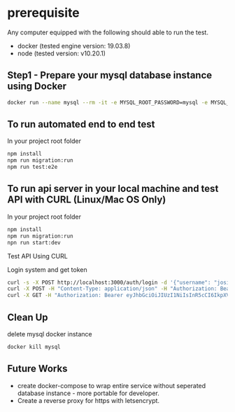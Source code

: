 # prerequisite

Any computer equipped with the following should able to run the test.

- docker (tested engine version: 19.03.8)
- node (tested version: v10.20.1)

## Step1 - Prepare your mysql database instance using Docker

```bash
docker run --name mysql --rm -it -e MYSQL_ROOT_PASSWORD=mysql -e MYSQL_DATABASE=dataapi -e MYSQL_USER=dataapi -e MYSQL_PASSWORD=dataapi -p 3306:3306 mysql:5.7.29
```

## To run automated end to end test

In your project root folder

```bash
npm install
npm run migration:run
npm run test:e2e
```

## To run api server in your local machine and test API with CURL (Linux/Mac OS Only)

In your project root folder

```bash
npm install
npm run migration:run
npn run start:dev
```

Test API Using CURL

Login system and get token

```bash
curl -s -X POST http://localhost:3000/auth/login -d '{"username": "josiah", "password": "secret"}' -H "Content-Type: application/json"
curl -X POST -H "Content-Type: application/json" -H "Authorization: Bearer eyJhbGciOiJIUzI1NiIsInR5cCI6IkpXVCJ9.eyJ1c2VybmFtZSI6Impvc2....." -d '{"name": "Apple", "valid": true, "count": 1}' http://localhost:3000/data -v
curl -X GET -H "Authorization: Bearer eyJhbGciOiJIUzI1NiIsInR5cCI6IkpXVCJ9.eyJ1c2VybmFtZSI6Impvc2....." "http://localhost:3000/data?name=Apple"
```

## Clean Up

delete mysql docker instance

```bash
docker kill mysql
```

## Future Works

- create docker-compose to wrap entire service without seperated database instance - more portable for developer.
- Create a reverse proxy for https with letsencrypt.
